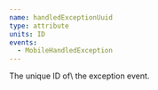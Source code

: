 ```yaml
---
name: handledExceptionUuid
type: attribute
units: ID
events:
  - MobileHandledException
---
```


The unique ID of\ the exception event.
